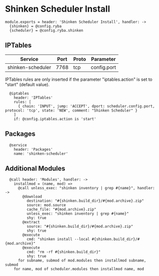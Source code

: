 
# Shinken Scheduler Install

    module.exports = header: 'Shinken Scheduler Install', handler: ->
      {shinken} = @config.ryba
      {scheduler} = @config.ryba.shinken

## IPTables

| Service           | Port  | Proto | Parameter       |
|-------------------|-------|-------|-----------------|
| shinken-scheduler | 7768  |  tcp  |   config.port   |

IPTables rules are only inserted if the parameter "iptables.action" is set to
"start" (default value).

      @iptables
        header: 'IPTables'
        rules: [
          { chain: 'INPUT', jump: 'ACCEPT', dport: scheduler.config.port, protocol: 'tcp', state: 'NEW', comment: "Shinken Scheduler" }
        ]
        if: @config.iptables.action is 'start'

## Packages

      @service
        header: 'Packages'
        name: 'shinken-scheduler'

## Additional Modules

      @call header: 'Modules', handler: ->
        installmod = (name, mod) =>
          @call unless_exec: "shinken inventory | grep #{name}", handler: ->
            @download
              destination: "#{shinken.build_dir}/#{mod.archive}.zip"
              source: mod.source
              cache_file: "#{mod.archive}.zip"
              unless_exec: "shinken inventory | grep #{name}"
              shy: true
            @extract
              source: "#{shinken.build_dir}/#{mod.archive}.zip"
              shy: true
            @execute
              cmd: "shinken install --local #{shinken.build_dir}/#{mod.archive}"
            @execute
              cmd: "rm -rf #{shinken.build_dir}"
              shy: true
          for subname, submod of mod.modules then installmod subname, submod
        for name, mod of scheduler.modules then installmod name, mod

